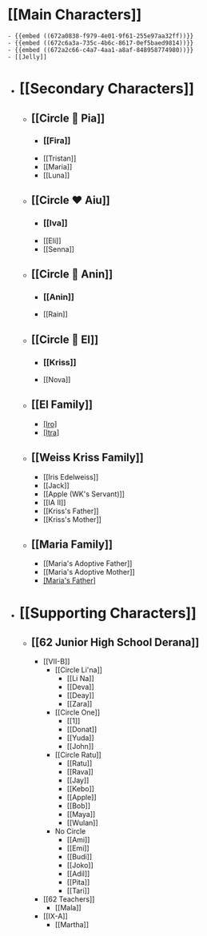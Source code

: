 # [[Main Characters]]
	- {{embed ((672a0838-f979-4e01-9f61-255e97aa32ff))}}
	- {{embed ((672c6a3a-735c-4b6c-8617-0ef5baed9814))}}
	- {{embed ((672a2c66-c4a7-4aa1-a8af-848958774980))}}
	- [[Jelly]]
- # [[Secondary Characters]]
	- ## [[Circle 🌻 Pia]]
		- ### [[Fira]]
		- [[Tristan]]
		- [[Maria]]
		- [[Luna]]
	- ## [[Circle ❤️ Aiu]]
		- ### [[Iva]]
		- [[Eli]]
		- [[Senna]]
	- ## [[Circle 🍮 Anin]]
		- ### [[Anin]]
		- [[Rain]]
	- ## [[Circle 🍭 El]]
		- ### [[Kriss]]
		- [[Nova]]
	- ## [[El Family]]
		- [[Iro]](Deceased)
		- [[Itra]](Deceased)
	- ## [[Weiss Kriss Family]]
		- [[Iris Edelweiss]]
		- [[Jack]]
		- [[Apple (WK's Servant)]]
		- [[IA II]]
		- [[Kriss's Father]]
		- [[Kriss's Mother]]
	- ## [[Maria Family]]
		- [[Maria's Adoptive Father]]
		- [[Maria's Adoptive Mother]]
		- [[Maria's Father]](Deceased)
- # [[Supporting Characters]]
	- ## [[62 Junior High School Derana]]
		- [[VII-B]]
			- [[Circle Li'na]]
				- [[Li Na]]
				- [[Deva]]
				- [[Deay]]
				- [[Zara]]
			- [[Circle One]]
				- [[1]]
				- [[Donat]]
				- [[Yuda]]
				- [[John]]
			- [[Circle Ratu]]
				- [[Ratu]]
				- [[Rava]]
				- [[Jay]]
				- [[Kebo]]
				- [[Apple]]
				- [[Bob]]
				- [[Maya]]
				- [[Wulan]]
			- No Circle
				- [[Ami]]
				- [[Emi]]
				- [[Budi]]
				- [[Joko]]
				- [[Adil]]
				- [[Pita]]
				- [[Tari]]
		- [[62 Teachers]]
			- [[Mala]]
		- [[IX-A]]
			- [[Martha]]